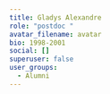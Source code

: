 ```yaml
---
title: Gladys Alexandre
role: "postdoc "
avatar_filename: avatar
bio: 1998-2001
social: []
superuser: false
user_groups:
  - Alumni
---
```

